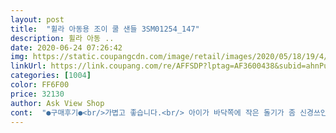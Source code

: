 ```yaml
---
layout: post 
title:  "휠라 아동용 조이 쿨 샌들 3SM01254_147" 
description: 휠라 아동 ..
date: 2020-06-24 07:26:42 
img: https://static.coupangcdn.com/image/retail/images/2020/05/18/19/4/63225f8c-45ad-4992-b3bb-84f1e5d4f47e.jpg 
linkUrl: https://link.coupang.com/re/AFFSDP?lptag=AF3600438&subid=ahnPublicAsk&pageKey=1606922418&itemId=2744532712&vendorItemId=70719982745&traceid=V0-113-e4afb9c2c2859361 
categories: [1004] 
color: FF6F00 
price: 32130 
author: Ask View Shop 
cont:  "●구매후기●<br/>가볍고 좋습니다.<br/> 아이가 바닥쪽에 작은 돌기가 좀 신경쓰인다고 해서 잘라줬어요.<br/> 발 볼이나 전체적인 발목 쪽 크기가 여유 있는 편이라 발에 살이 없는 아이들에게는 좀 헐렁하고 클 수 있습니다.<br/><br/>깜끔하고 좋아요.<br/> 살짝 사이즈가 큰듯한 느낌.<br/> 정사이즈 시키면 될듯요<br/>바닥돌기가 많그 220 주문했는데 많이 커요.<br/>제가 230235신는데 220 이 제발에 딱 맞아요;;;;정사이즈보다 많이 커요<br/>발바닥 쿠션에 돌기가 많이 올라와 있어서 촉감에 예민한 아이가 신기엔 불편합니다.<br/> 다 짜르느라 혼났네요 ㅠ<br/>배송도 빠르고 디자인도 예뻐요.<br/> 그런데 신발이 많이 크게 나오네요ㅠㅠ 평소에 210 신는데 이번에 양말까지 신어도 많이 커요.<br/> 내년에 신어야 될 것 같아요.<br/> 그리고 처음 신어서 그런지... <br/>발이 좀 아프다고 하네요<br/>가볍고 좋습니다.<br/> 아이가 바닥쪽에 작은 돌기가 좀 신경쓰인다고 해서 잘라줬어요.<br/> 발 볼이나 전체적인 발목 쪽 크기가 여유 있는 편이라 발에 살이 없는 아이들에게는 좀 헐렁하고 클 수 있습니다.<br/><br/>깜끔하고 좋아요.<br/> 살짝 사이즈가 큰듯한 느낌.<br/> 정사이즈 시키면 될듯요<br/>바닥돌기가 많그 220 주문했는데 많이 커요.<br/>제가 230235신는데 220 이 제발에 딱 맞아요;;;;정사이즈보다 많이 커요<br/>발바닥 쿠션에 돌기가 많이 올라와 있어서 촉감에 예민한 아이가 신기엔 불편합니다.<br/> 다 짜르느라 혼났네요 ㅠ<br/>배송도 빠르고 디자인도 예뻐요.<br/> 그런데 신발이 많이 크게 나오네요ㅠㅠ 평소에 210 신는데 이번에 양말까지 신어도 많이 커요.<br/> 내년에 신어야 될 것 같아요.<br/> 그리고 처음 신어서 그런지... <br/>발이 좀 아프다고 하네요<br/>" 
---
```

